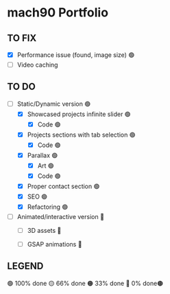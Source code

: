 # mach90 Portfolio

## TO FIX
- [x] Performance issue (found, image size) 🟢
- [ ] Video caching

## TO DO
- [ ] Static/Dynamic version 🟢
    - [x] Showcased projects infinite slider 🟢
        - [x] Code 🟢
    - [x] Projects sections with tab selection 🟢
        - [x] Code 🟢
    - [x] Parallax 🟢
        - [x] Art 🟢
        - [x] Code 🟢
    - [x] Proper contact section 🟢
    - [x] SEO 🟢
    - [x] Refactoring 🟢

- [ ] Animated/interactive version 🔴
    - [ ] 3D assets 🔴
    - [ ] GSAP animations 🔴


## LEGEND
🟢 100% done
🟡 66% done
🟠 33% done
🔴 0% done🟤